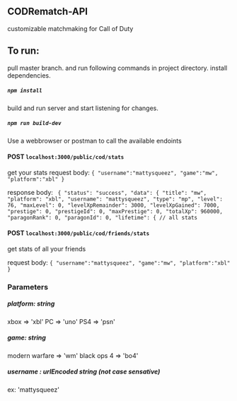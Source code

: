 ## CODRematch-API
customizable matchmaking for Call of Duty 


## To run: 
  pull master branch. and run following commands in project directory. 
install dependencies. 
##### `npm install`
build and run server and start listening for changes.
##### `npm run build-dev`



 Use a webbrowser or postman to call the available endoints
   #### POST `localhost:3000/public/cod/stats`
   get your stats
   request body: ```{
	"username":"mattysqueez",
	"game":"mw",
	"platform":"xbl"
}```

response body: ``` {
    "status": "success",
    "data": {
        "title": "mw",
        "platform": "xbl",
        "username": "mattysqueez",
        "type": "mp",
        "level": 76,
        "maxLevel": 0,
        "levelXpRemainder": 3000,
        "levelXpGained": 7000,
        "prestige": 0,
        "prestigeId": 0,
        "maxPrestige": 0,
        "totalXp": 960000,
        "paragonRank": 0,
        "paragonId": 0,
        "lifetime": { // all stats```
	
	
#### POST `localhost:3000/public/cod/friends/stats`
get stats of all your friends

request body: ```{
	"username":"mattysqueez",
	"game":"mw",
	"platform":"xbl"
}```

### Parameters
##### platform: string
xbox => 'xbl'
PC => 'uno'
PS4 => 'psn'

##### game: string
modern warfare => 'wm'
black ops 4 => 'bo4'


##### username : urlEncoded string (not case sensative)
ex: 'mattysqueez'
